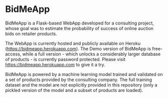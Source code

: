 # BidMeApp
BidMeApp is a Flask-based WebApp developed for a consulting project, whose goal was to estimate the probability of success of online auction bids on retailer products.

The WebApp is currently hosted and publicly available on Heroku (https://bidmeapp.herokuapp.com). The Demo version of BidMeApp is free-access, while a full version - which unlocks a considerably larger database of products - is currently password protected.
Please visit https://bidmeapp.herokuapp.com to give it a try.

BidMeApp is powered by a machine learning model trained and validated on a set of products provided by the consulting company. The full training dataset and the model are not explicitly provided in this repository (only a pickled version of the model and a subset of products are loaded). 
